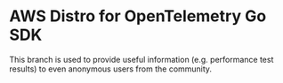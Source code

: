 # AWS Distro for OpenTelemetry Go SDK

This branch is used to provide useful information (e.g. performance test results) to even anonymous users from the community.
